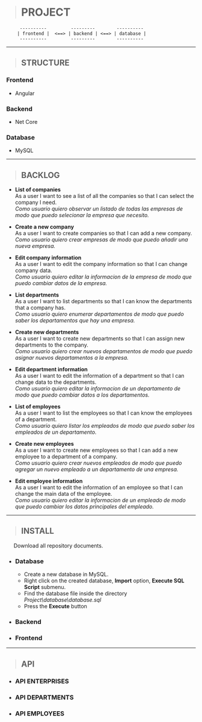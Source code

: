 ># **PROJECT**
         ----------         ---------        ----------
        | frontend |  <==> | backend | <==> | database |
         ----------         ---------        ----------
 
---
>## **STRUCTURE**

### **Frontend**
- Angular

### **Backend**
- Net Core

### **Database**
- MySQL

---  
>## **BACKLOG**

- **List of companies**<br>
As a user I want to see a list of all the companies so that I can select the company I need.<br>
*Como usuario quiero observar un listado de todas las empresas de modo que puedo selecionar la empresa que necesito.*

- **Create a new company**<br>
As a user I want to create companies so that I can add a new company.<br>
*Como usuario quiero crear empresas de modo que puedo añadir una nueva empresa.*

- **Edit company information**<br>
As a user I want to edit the company information so that I can change company data.<br>
*Como usuario quiero editar la informacion de la empresa de modo que puedo cambiar datos de la empresa.*

- **List departments**<br>
As a user I want to list departments so that I can know the departments that a company has.<br>
*Como usuario quiero enumerar departamentos de modo que puedo saber los departamentos que hay una empresa.*

- **Create new departments**<br>
As a user I want to create new departments so that I can assign new departments to the company.<br>
*Como usuario quiero crear nuevos departamentos de modo que puedo asignar nuevos departamentos a la empresa.*

- **Edit department information**<br>
As a user I want to edit the information of a department so that I can change data to the departments.<br>
*Como usuario quiero editar la informacion de un departamento de modo que puedo cambiar datos a los departamentos.*

- **List of employees**<br>
As a user I want to list the employees so that I can know the employees of a department.<br>
*Como usuario quiero listar los empleados de modo que puedo saber los empleados de un departamento.*

- **Create new employees**<br>
As a user I want to create new employees so that I can add a new employee to a department of a company.<br>
*Como usuario quiero crear nuevos empleados de modo que puedo agregar un nuevo empleado a un departamento de una empresa.*

- **Edit employee information**<br>
As a user I want to edit the information of an employee so that I can change the main data of the employee.<br>
*Como usuario quiero editar la informacion de un empleado de modo que puedo cambiar los datos principales del empleado.*

---
>## **INSTALL**
$~~~~$ Download all repository documents.
- ### **Database**
    - Create a new database in MySQL.
    - Right click on the created database, **Import** option, **Execute SQL Script** submenu.
    - Find the database file inside the directory
    *Project\database\database.sql*
    - Press the **Execute** button
  
- ### **Backend**
  
- ### **Frontend**

---
>## **API**

- ### **API ENTERPRISES**   

- ### **API DEPARTMENTS**
  
- ### **API EMPLOYEES**
